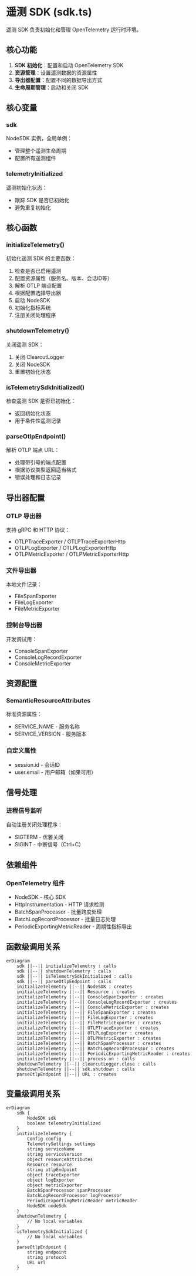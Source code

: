 # 遥测 SDK (sdk.ts)

遥测 SDK 负责初始化和管理 OpenTelemetry 运行时环境。

## 核心功能

1. **SDK 初始化**：配置和启动 OpenTelemetry SDK
2. **资源管理**：设置遥测数据的资源属性
3. **导出器配置**：配置不同的数据导出方式
4. **生命周期管理**：启动和关闭 SDK

## 核心变量

### sdk
NodeSDK 实例，全局单例：
- 管理整个遥测生命周期
- 配置所有遥测组件

### telemetryInitialized
遥测初始化状态：
- 跟踪 SDK 是否已初始化
- 避免重复初始化

## 核心函数

### initializeTelemetry()
初始化遥测 SDK 的主要函数：
1. 检查是否已启用遥测
2. 配置资源属性（服务名、版本、会话ID等）
3. 解析 OTLP 端点配置
4. 根据配置选择导出器
5. 启动 NodeSDK
6. 初始化指标系统
7. 注册关闭处理程序

### shutdownTelemetry()
关闭遥测 SDK：
1. 关闭 ClearcutLogger
2. 关闭 NodeSDK
3. 重置初始化状态

### isTelemetrySdkInitialized()
检查遥测 SDK 是否已初始化：
- 返回初始化状态
- 用于条件性遥测记录

### parseOtlpEndpoint()
解析 OTLP 端点 URL：
- 处理带引号的端点配置
- 根据协议类型返回适当格式
- 错误处理和日志记录

## 导出器配置

### OTLP 导出器
支持 gRPC 和 HTTP 协议：
- OTLPTraceExporter / OTLPTraceExporterHttp
- OTLPLogExporter / OTLPLogExporterHttp
- OTLPMetricExporter / OTLPMetricExporterHttp

### 文件导出器
本地文件记录：
- FileSpanExporter
- FileLogExporter
- FileMetricExporter

### 控制台导出器
开发调试用：
- ConsoleSpanExporter
- ConsoleLogRecordExporter
- ConsoleMetricExporter

## 资源配置

### SemanticResourceAttributes
标准资源属性：
- SERVICE_NAME - 服务名称
- SERVICE_VERSION - 服务版本

### 自定义属性
- session.id - 会话ID
- user.email - 用户邮箱（如果可用）

## 信号处理

### 进程信号监听
自动注册关闭处理程序：
- SIGTERM - 优雅关闭
- SIGINT - 中断信号（Ctrl+C）

## 依赖组件

### OpenTelemetry 组件
- NodeSDK - 核心 SDK
- HttpInstrumentation - HTTP 请求检测
- BatchSpanProcessor - 批量跨度处理
- BatchLogRecordProcessor - 批量日志处理
- PeriodicExportingMetricReader - 周期性指标导出

## 函数级调用关系

```mermaid
erDiagram
    sdk ||--|| initializeTelemetry : calls
    sdk ||--|| shutdownTelemetry : calls
    sdk ||--|| isTelemetrySdkInitialized : calls
    sdk ||--|| parseOtlpEndpoint : calls
    initializeTelemetry ||--|| NodeSDK : creates
    initializeTelemetry ||--|| Resource : creates
    initializeTelemetry ||--|| ConsoleSpanExporter : creates
    initializeTelemetry ||--|| ConsoleLogRecordExporter : creates
    initializeTelemetry ||--|| ConsoleMetricExporter : creates
    initializeTelemetry ||--|| FileSpanExporter : creates
    initializeTelemetry ||--|| FileLogExporter : creates
    initializeTelemetry ||--|| FileMetricExporter : creates
    initializeTelemetry ||--|| OTLPTraceExporter : creates
    initializeTelemetry ||--|| OTLPLogExporter : creates
    initializeTelemetry ||--|| OTLPMetricExporter : creates
    initializeTelemetry ||--|| BatchSpanProcessor : creates
    initializeTelemetry ||--|| BatchLogRecordProcessor : creates
    initializeTelemetry ||--|| PeriodicExportingMetricReader : creates
    initializeTelemetry ||--|| process.on : calls
    shutdownTelemetry ||--|| clearcutLogger.close : calls
    shutdownTelemetry ||--|| sdk.shutdown : calls
    parseOtlpEndpoint ||--|| URL : creates
```

## 变量级调用关系

```mermaid
erDiagram
    sdk {
        NodeSDK sdk
        boolean telemetryInitialized
    }
    initializeTelemetry {
        Config config
        TelemetrySettings settings
        string serviceName
        string serviceVersion
        object resourceAttributes
        Resource resource
        string otlpEndpoint
        object traceExporter
        object logExporter
        object metricExporter
        BatchSpanProcessor spanProcessor
        BatchLogRecordProcessor logProcessor
        PeriodicExportingMetricReader metricReader
        NodeSDK nodeSdk
    }
    shutdownTelemetry {
        // No local variables
    }
    isTelemetrySdkInitialized {
        // No local variables
    }
    parseOtlpEndpoint {
        string endpoint
        string protocol
        URL url
    }
```